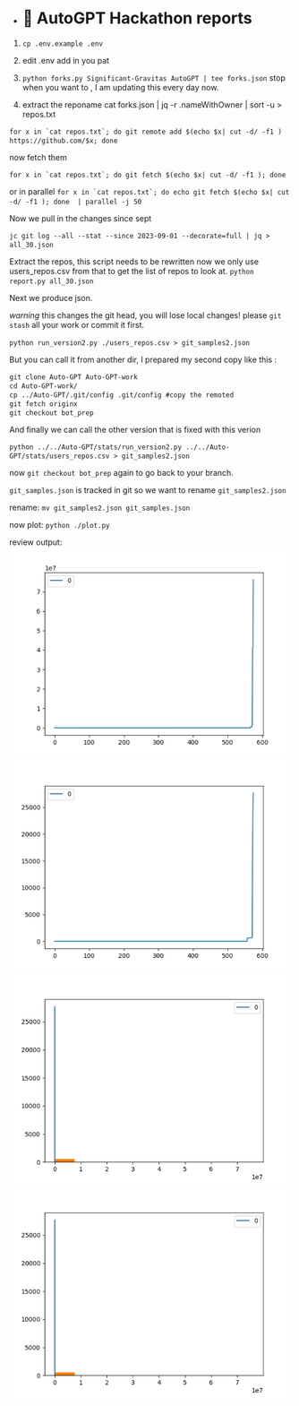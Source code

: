 * # 🌟 AutoGPT Hackathon reports

1. `cp .env.example .env`
2. edit .env add in you pat
3. `python forks.py Significant-Gravitas AutoGPT | tee forks.json`
stop when you want to , I am updating this every day now.

4. extract the reponame
cat  forks.json  | jq -r .nameWithOwner | sort -u > repos.txt

```
for x in `cat repos.txt`; do git remote add $(echo $x| cut -d/ -f1 ) https://github.com/$x; done
```

now fetch them

```
for x in `cat repos.txt`; do git fetch $(echo $x| cut -d/ -f1 ); done
```

or in parallel
``
for x in `cat repos.txt`; do echo git fetch $(echo $x| cut -d/ -f1 ); done  | parallel -j 50
``

Now we pull in the changes since sept
```
jc git log --all --stat --since 2023-09-01 --decorate=full | jq > all_30.json
```

Extract the repos, this script needs to be rewritten
now we only use users_repos.csv from that to get the list of repos to look at.
`python report.py all_30.json`

Next we produce json.

*warning* this changes the git head, you will lose local changes!
please `git stash` all your work or commit it first.

`python run_version2.py ./users_repos.csv > git_samples2.json`

But you can call it from another dir, I prepared my second copy like this :
```
git clone Auto-GPT Auto-GPT-work
cd Auto-GPT-work/
cp ../Auto-GPT/.git/config .git/config #copy the remoted
git fetch originx
git checkout bot_prep
```

And finally we can call the other version that is fixed with this verion
```
python ../../Auto-GPT/stats/run_version2.py ../../Auto-GPT/stats/users_repos.csv > git_samples2.json
```

now `git checkout bot_prep` again to go back to your branch. 
  
`git_samples.json` is tracked in git so we want to rename `git_samples2.json`

rename:
`mv git_samples2.json git_samples.json`
  
now plot:
`python ./plot.py`

review output:
![diff_sizes.png](diff_sizes.png "diff_sizes.png")
![rebase_sizes.png](rebase_sizes.png "rebase_sizes.png")
![diff_hist.png](diff_hist.png "diff_hist.png")
![rebase_hist.png](rebase_hist.png "rebase_hist.png")
